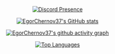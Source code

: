 <center>
  
  [![Discord Presence](https://lanyard.cnrad.dev/api/598858786949824542?bg=111111&showDisplayName=true&idleMessage=null)](https://discord.com/users/598858786949824542)
  
  [![EgorChernov37's GitHub stats](https://github-readme-stats.vercel.app/api?username=Infragion&count_private=true&show_icons=true&theme=dark&hide_title=true)](https://github.com/Infragion)
  
  [![EgorChernov37's github activity graph](https://github-readme-activity-graph.vercel.app/graph?username=Infragion&theme=github-compact)](https://github.com/Infragion)
  
  [![Top Languages](https://github-readme-stats.vercel.app/api/top-langs/?username=Infragion&exclude_repo=frityet.github.io,Blog,wiki,CoDZombies-H3VR,MeatKit,WurstLink,OkBot,robot&theme=dark&hide=cmake,makefile,shaderlab,mathematica,hlsl)](https://github.com/Infragion)
  
</center>
